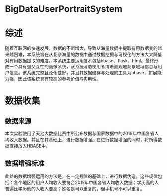 # BigDataUserPortraitSystem

# 综述
随着互联网的快速发展，数据的不断增大，导致从海量数据中提取有用数据变的越来越困难，本系统旨在从复杂海量的数据中通过数据挖掘与可视化的方法大大降低对有用数据提取的难度。本系统主要运用技术包括hbase、flask、html。最终形成一个具有强交互性的画像系统，该系统可助使用者清晰直观地观察地域信息与用户信息。该系统完整且泛化性好，并且其数据储存与处理的工具为hbase，扩展能力强，因此该系统具有较高的参考价值与实用性。

# 数据收集
## 数据来源
本次实验使用了天池大数据比赛中所公布数据与国家数据中的2019年中国各省人均收入数据。并且在其基础上，进行数据增强。在进行数据增强的同时，将所得数据直接放入HBASE中。

## 数据增强标准
此处的数据增强运用的方法是，在一定规律的基础上，进行数据伪造。这些规律包括：各个地区的用户人均收入要符合2019年中国各省人均收入数据；学历高的人普遍比学历低的人收入要高；姓名是可以重复的，但手机号不可以重复。
